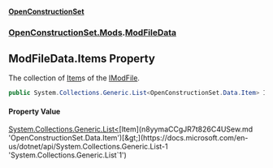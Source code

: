 #### [OpenConstructionSet](index.md 'index')
### [OpenConstructionSet.Mods](index.md#OpenConstructionSet_Mods 'OpenConstructionSet.Mods').[ModFileData](08IeBDwBBBiNIR2IJiBaAQ.md 'OpenConstructionSet.Mods.ModFileData')
## ModFileData.Items Property
The collection of [Item](n8yymaCCgJR7t826C4USew.md 'OpenConstructionSet.Data.Item')s of the [IModFile](IKbYBL+aXAnVnb4gGogjfQ.md 'OpenConstructionSet.Mods.IModFile').  
```csharp
public System.Collections.Generic.List<OpenConstructionSet.Data.Item> Items { get; set; }
```
#### Property Value
[System.Collections.Generic.List&lt;](https://docs.microsoft.com/en-us/dotnet/api/System.Collections.Generic.List-1 'System.Collections.Generic.List`1')[Item](n8yymaCCgJR7t826C4USew.md 'OpenConstructionSet.Data.Item')[&gt;](https://docs.microsoft.com/en-us/dotnet/api/System.Collections.Generic.List-1 'System.Collections.Generic.List`1')
